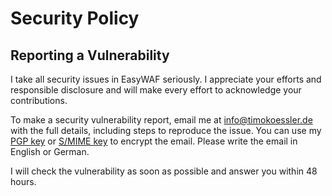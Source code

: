 # Security Policy

## Reporting a Vulnerability

I take all security issues in EasyWAF seriously. I appreciate your efforts and responsible disclosure and will make every effort to acknowledge your contributions.

To make a security vulnerability report, email me at [info@timokoessler.de](mailto:info@timokoessler.de) with the full details, including steps to reproduce the issue. You can use my [PGP key](https://timokoessler.de/pgp-key.txt) or [S/MIME key](https://timokoessler.de/smime.txt) to encrypt the email. Please write the email in English or German.

I will check the vulnerability as soon as possible and answer you within 48 hours.
